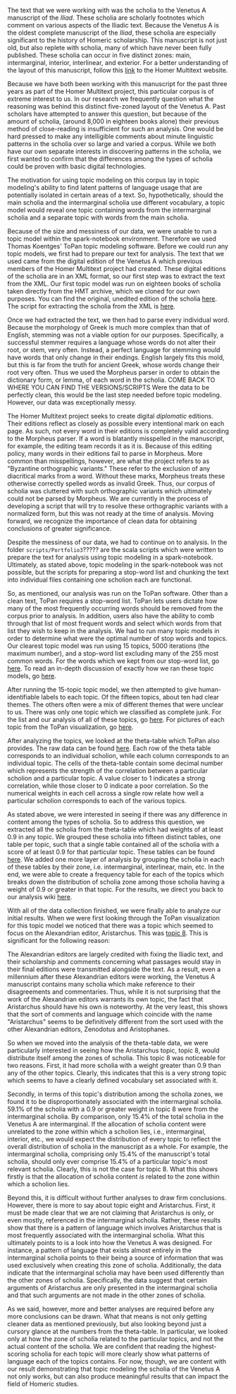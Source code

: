 The text that we were working with was the scholia to the Venetus A manuscript of the *Iliad*. These scholia are scholarly footnotes which comment on various aspects of the Iliadic text. Because the Venetus A is the oldest complete manuscript of the *Iliad*, these scholia are especially significant to the history of Homeric scholarship. This manuscript is not just old, but also replete with scholia, many of which have never been fully published. These scholia can occur in five distinct zones: main, intermarginal, interior, interlinear, and exterior. For a better understanding of the layout of this manuscript, follow this [link](http://www.homermultitext.org/hmt-digital/indices?urn=urn%3Acite%3Ahmt%3Avaimg.VA012RN-0013) to the Homer Multitext website.

Because we have both been working with this manuscript for the past three years as part of the Homer Multitext project, this particular corpus is of extreme interest to us. In our research we frequently question what the reasoning was behind this distinct five-zoned layout of the Venetus A. Past scholars have attempted to answer this question, but because of the amount of scholia, (around 8,000 in eighteen books alone) their previous method of close-reading is insufficient for such an analysis. One would be hard pressed to make any intelligible comments about minute linguistic patterns in the scholia over so large and varied a corpus. While we both have our own separate interests in discovering patterns in the scholia, we first wanted to confirm that the differences among the types of scholia could be proven with basic digital technologies. 

The motivation for using topic modeling on this corpus lay in topic modeling's ability to find latent patterns of language usage that are potentially isolated in certain areas of a text. So, hypothetically, should the main scholia and the intermarginal scholia use different vocabulary, a topic model would reveal one topic containing words from the intermarginal scholia and a separate topic with words from the main scholia. 

Because of the size and messiness of our data, we were unable to run a topic model within the spark-notebook environment. Therefore we used Thomas Koentges' ToPan topic modeling software. Before we could run any topic models, we first had to prepare our text for analysis. The text that we used came from the digital edition of the Venetus A which previous members of the Homer Multitext project had created. These digital editions of the scholia are in an XML format, so our first step was to extract the text from the XML. Our first topic model was run on eighteen books of scholia taken directly from the HMT archive, which we cloned for our own purposes. You can find the original, unedited edition of the scholia [here](https://github.com/cjschu17/drdwPortfolio/blob/master/editions/Scholia/Portfolio2/rawScholiaWithXML.tsv). The script for extracting the scholia from the XML is [here](https://github.com/cjschu17/drdwPortfolio/blob/master/scripts/creatingParsedText(Portfolio2)/scholiaTextExtract.sc).

Once we had extracted the text, we then had to parse every individual word. Because the morphology of Greek is much more complex than that of English, stemming was not a viable option for our purposes. Specifically, a successful stemmer requires a language whose words do not alter their root, or stem, very often. Instead, a perfect language for stemming would have words that only change in their endings. English largely fits this mold, but this is far from the truth for ancient Greek, whose words change their root very often. Thus we used the Morpheus parser in order to obtain the dictionary form, or lemma, of each word in the scholia. COME BACK TO WHERE YOU CAN FIND THE VERSIONS/SCRIPTS Were the data to be perfectly clean, this would be the last step needed before topic modeling. However, our data was exceptionally messy.

The Homer Multitext project seeks to create digital *diplomatic* editions. Their editions reflect as closely as possible every intentional mark on each page. As such, not every word in their editions is completely valid according to the Morpheus parser. If a word is blatantly misspelled in the manuscript, for example, the editing team records it as it is. Because of this editing policy, many words in their editions fail to parse in Morpheus. More common than misspellings, however, are what the project refers to as "Byzantine orthographic variants." These refer to the exclusion of any diacritical marks from a word. Without these marks, Morpheus treats these otherwise correctly spelled words as invalid Greek. Thus, our corpus of scholia was cluttered with such orthographic variants which ultimately could not be parsed by Morpheus. We are currently in the process of developing a script that will try to resolve these orthographic variants with a normalized form, but this was not ready at the time of analysis. Moving forward, we recognize the importance of clean data for obtaining conclusions of greater significance. 

Despite the messiness of our data, we had to continue on to analysis. In the folder `scripts/Portfolio3`????? are the scala scripts which were written to prepare the text for analysis using topic modeling in a spark-notebook. Ultimately, as stated above, topic modeling in the spark-notebook was not possible, but the scripts for preparing a stop-word list and chunking the text into individual files containing one scholion each are functional.

So, as mentioned, our analysis was run on the ToPan software. Other than a clean text, ToPan requires a stop-word list. ToPan lets users dictate how many of the most frequently occurring words should be removed from the corpus prior to analysis. In addition, users also have the ability to comb through that list of most frequent words and select which words from that list they wish to keep in the analysis. We had to run many topic models in order to determine what were the optimal number of stop words and topics. Our clearest topic model was run using 15 topics, 5000 iterations (the maximum number), and a stop-word list excluding many of the 255 most common words. For the words which we kept from our stop-word list, go [here](https://github.com/cjschu17/drdwPortfolio/blob/master/editions/Scholia/non-stopwords.txt). To read an in-depth discussion of exactly how we ran these topic models, go [here](https://github.com/mwauke/seniorThesis/blob/master/ToPanWriteup.md).

After running the 15-topic topic model, we then attempted to give human-identifiable labels to each topic. Of the fifteen topics, about ten had clear themes. The others often were a mix of different themes that were unclear to us. There was only one topic which we classified as complete junk. For the list and our analysis of all of these topics, go [here](https://github.com/cjschu17/drdwPortfolio/wiki/Looking-at-the-Data-from-ToPan-Topic-Model---12-6-16). For pictures of each topic from the ToPan visualization, go [here](https://github.com/cjschu17/drdwPortfolio/tree/master/images/ToPanViz12-6-16).

After analyzing the topics, we looked at the theta-table which ToPan also provides. The raw data can be found [here](https://github.com/cjschu17/drdwPortfolio/blob/master/editions/Scholia/thetaTable.tsv). Each row of the theta table corresponds to an individual scholion, while each column corresponds to an individual topic. The cells of the theta-table contain some decimal number which represents the strength of the correlation between a particular scholion and a particular topic. A value closer to 1 indicates a strong correlation, while those closer to 0 indicate a poor correlation. So the numerical weights in each cell across a single row relate how well a particular scholion corresponds to each of the various topics.

As stated above, we were interested in seeing if there was any difference in content among the types of scholia. So to address this question, we extracted all the scholia from the theta-table which had weights of at least 0.9 in any topic. We  grouped these scholia into fifteen distinct tables, one table per topic, such that a single table contained all of the scholia with a score of at least 0.9 for that particular topic. These tables can be found [here](https://github.com/cjschu17/drdwPortfolio/tree/master/editions/Scholia/TableFolder). We added one more layer of analysis by grouping the scholia in each of these tables by their zone, i.e. intermarginal, interlinear, main, etc. In the end, we were able to create a frequency table for each of the topics which breaks down the distribution of scholia zone among those scholia having a weight of 0.9 or greater in that topic. For the results, we direct you back to our analysis wiki [here](https://github.com/cjschu17/drdwPortfolio/wiki/Looking-at-the-Data-from-ToPan-Topic-Model---12-6-16).

With all of the data collection finished, we were finally able to analyze our initial results. When we were first looking through the ToPan visualization for this topic model we noticed that there was a topic which seemed to focus on the Alexandrian editor, Aristarchus. This was [topic 8](https://github.com/cjschu17/drdwPortfolio/blob/master/images/ToPanViz12-6-16/Topic8.png). This is significant for the following reason:

The Alexandrian editors are largely credited with fixing the Iliadic text, and their scholarship and comments concerning what passages would stay in their final editions were transmitted alongside the text. As a result, even a millennium after these Alexandrian editors were working, the Venetus A manuscript contains many scholia which make reference to their disagreements and commentaries. Thus, while it is not surprising that the work of the Alexandrian editors warrants its own topic, the fact that Aristarchus should have his own is noteworthy. At the very least, this shows that the sort of comments and language which coincide with the name "Aristarchus" seems to be definitively different from the sort used with the other Alexandrian editors, Zenodotus and Aristophanes. 

So when we moved into the analysis of the theta-table data, we were particularly interested in seeing how the Aristarchus topic, topic 8, would distribute itself among the zones of scholia. This topic 8 was noticeable for two reasons. First, it had more scholia with a weight greater than 0.9 than any of the other topics. Clearly, this indicates that this is a very strong topic which seems to have a clearly defined vocabulary set associated with it.

Secondly, in terms of this topic's distribution among the scholia zones, we found it to be disproportionately associated with the intermarginal scholia. 59.1% of the scholia with a 0.9 or greater weight in topic 8 were from the intermarginal scholia. By comparison, only 15.4% of the total scholia in the Venetus A are intermarginal. If the allocation of scholia content were unrelated to the zone within which a scholion lies, i.e., intermarginal, interior, etc., we would expect the distribution of every topic to reflect the overall distribution of scholia in the manuscript as a whole. For example, the intermarginal scholia, comprising only 15.4% of the manuscript's total scholia, should only ever comprise 15.4% of a particular topic's most relevant scholia. Clearly, this is not the case for topic 8. What this shows firstly is that the allocation of scholia content *is* related to the zone within which a scholion lies.

Beyond this, it is difficult without further analyses to draw firm conclusions. However, there is more to say about topic eight and Aristarchus. First, it must be made clear that we are not claiming that Aristarchus is only, or even mostly, referenced in the intermarginal scholia. Rather, these results show that there is a pattern of language which involves Aristarchus that is most frequently associated with the intermarginal scholia. What this ultimately points to is a look into how the Venetus A was designed. For instance, a pattern of language that exists almost entirely in the intermarginal scholia points to their being a source of information that was used exclusively when creating this zone of scholia. Additionally, the data indicate that the intermarginal scholia may have been used differently than the other zones of scholia. Specifically, the data suggest that certain arguments of Aristarchus are only presented in the intermarginal scholia and that such arguments are not made in the other zones of scholia. 

As we said, however, more and better analyses are required before any more conclusions can be drawn. What that means is not only getting cleaner data as mentioned previously, but also looking beyond just a cursory glance at the numbers from the theta-table. In particular, we looked only at how the zone of scholia related to the particular topics, and not the actual content of the scholia. We are confident that reading the highest-scoring scholia for each topic will more clearly show what patterns of language each of the topics contains. For now, though, we are content with our result demonstrating that topic modeling the scholia of the Venetus A not only works, but can also produce meaningful results that can impact the field of Homeric studies.


